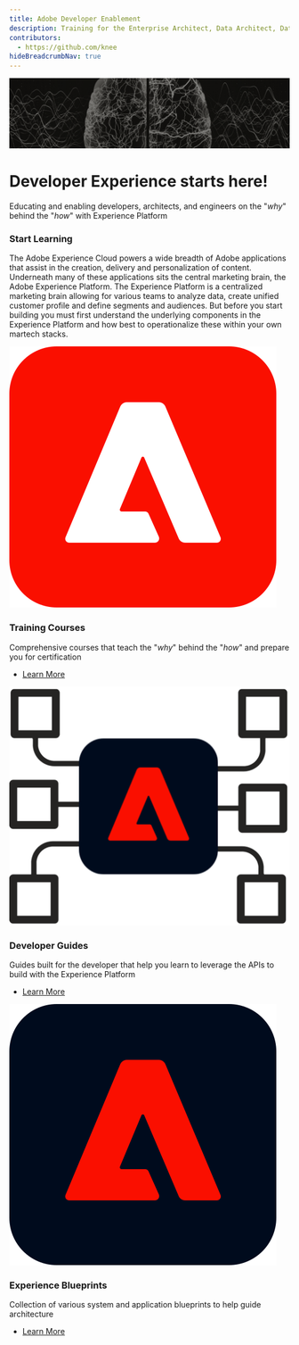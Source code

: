 ```yaml
---
title: Adobe Developer Enablement
description: Training for the Enterprise Architect, Data Architect, Data Engineer and general developer
contributors:
  - https://github.com/knee
hideBreadcrumbNav: true 
---
```


<Hero slots="image, heading, text" variant="fullwidth" background="rgb(51, 51, 51)"/> 

![Hero Image](images/dep-hero-v2.png)

# Developer Experience starts here!

Educating and enabling developers, architects, and engineers on the "_why_" behind the "_how_" with Experience Platform


<TitleBlock slots="heading, text" theme="light" />

### Start Learning

The Adobe Experience Cloud powers a wide breadth of Adobe applications that assist in the creation, delivery and personalization of content.  Underneath many of these applications sits the central marketing brain, the Adobe Experience Platform. The Experience Platform is a centralized marketing brain allowing for various teams to analyze data, create unified customer profile and define segments and audiences. But before you start building you must first understand the underlying components in the Experience Platform and how best to operationalize these within your own martech stacks.


<TextBlock slots="image, heading, text, links" width="33%" />

![Experience Cloud Logo](aec-logo.svg)

### Training Courses

Comprehensive courses that teach the "_why_" behind the "_how_" and prepare you for certification

* [Learn More](/courses/)


<TextBlock slots="image, heading, text, links" width="33%" />

![Experience Platform Logo](images/aep-foundation.png)

### Developer Guides

Guides built for the developer that help you learn to leverage the APIs to build with the Experience Platform

* [Learn More](/guides/)


<TextBlock slots="image, heading, text, links" width="33%" />

![Experience Platform Logo](aep-logo.svg)

### Experience Blueprints

Collection of various system and application blueprints to help guide architecture

* [Learn More](https://experienceleague.adobe.com/docs/blueprints-learn/architecture/overview.html?lang=en)